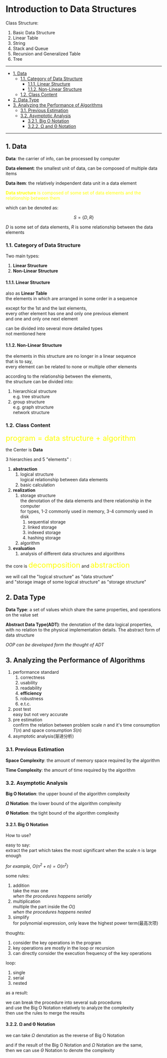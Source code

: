 # Introduction to Data Structures

Class Structure:

1. Basic Data Structure
2. Linear Table
3. String
4. Stack and Queue
5. Recursion and Generalized Table
6. Tree

---

- [1. Data](#1-data)
    - [1.1. Category of Data Structure](#11-category-of-data-structure)
        - [1.1.1. Linear Structure](#111-linear-structure)
        - [1.1.2. Non-Linear Structure](#112-non-linear-structure)
    - [1.2. Class Content](#12-class-content)
- [2. Data Type](#2-data-type)
- [3. Analyzing the Performance of Algorithms](#3-analyzing-the-performance-of-algorithms)
    - [3.1. Previous Estimation](#31-previous-estimation)
    - [3.2. Asymptotic Analysis](#32-asymptotic-analysis)
        - [3.2.1. Big O Notation](#321-big-o-notation)
        - [3.2.2. Ω and Θ Notation](#322-ω-and-θ-notation)

---

## 1. Data

**Data**: the carrier of info, can be processed by computer  

**Data element**: the smallest unit of data, can be composed of multiple data items

**Data item**: the relatively independent data unit in a data element

<font color="yellow">**Data structure** is composed of some set of data elements and the relationship between them</font>

which can be denoted as:

$$
S = \{D, R\}
$$

$D$ is some set of data elements, $R$ is some relationship between the data elements

### 1.1. Category of Data Structure

Two main types:

1. **Linear Structure**
2. **Non-Linear Structure**

#### 1.1.1. Linear Structure

also as **Linear Table**  
the elements in which are arranged in some order in a sequence  

except for the 1st and the last elements,  
every other element has one and only one previous element  
and one and only one next element  

can be divided into several more detailed types  
not mentioned here  

#### 1.1.2. Non-Linear Structure

the elements in this structure are no longer in a linear sequence  
that is to say,  
every element can be related to none or multiple other elements  

according to the relationship between the elements,  
the structure can be divided into:  

1. hierarchical structure  
    e.g. tree structure  
2. group structure  
    e.g. graph structure  
    network structure  

### 1.2. Class Content

<font size="5" color="yellow">program = data structure + algorithm</font>

the Center is **Data**  

3 hierarchies and 5 "elements" :

1. **abstraction**  
    1. logical structure  
        logical relationship between data elements
    2. basic calculation
2. **realization**
    1. storage structure  
        the denotation of the data elements and there relationship in the computer  
        for types, 1-2 commonly used in memory, 3-4 commonly used in disk  
        1. sequential storage
        2. linked storage
        3. indexed storage
        4. hashing storage
    2. algorithm
3. **evaluation**
    1. analysis of different data structures and algorithms

the core is <font size="5" color="yellow">decomposition</font> and <font size="5" color="yellow">abstraction</font>

we will call the "logical structure" as "data structure"  
and "storage image of some logical structure" as "storage structure"  

## 2. Data Type

**Data Type**: a set of values which share the same properties, and operations on the value set  

**Abstract Data Type(ADT)**: the denotation of the data logical properties, with no relation to the physical implementation details. The abstract form of data structure  

*OOP can be developed form the thought of ADT*  

## 3. Analyzing the Performance of Algorithms

1. performance standard  
    1. correctness
    2. usability
    3. readability
    4. **efficiency**
    5. robustness
    6. e.t.c.
2. post test  
    easy but not very accurate  
3. pre estimation  
    confirm the relation between problem scale $n$ and it's time consumption $T(n)$ and space consumption $S(n)$  
4. asymptotic analysis(渐进分析)  

### 3.1. Previous Estimation

**Space Complexity**: the amount of memory space required by the algorithm  

**Time Complexity**: the amount of time required by the algorithm  

### 3.2. Asymptotic Analysis

**Big O Notation**: the upper bound of the algorithm complexity

**$\Omega$ Notation**: the lower bound of the algorithm complexity

**$\Theta$ Notation**: the tight bound of the algorithm complexity

#### 3.2.1. Big O Notation

How to use?

easy to say:  
extract the part which takes the most significant when the scale $n$ is large enough  

*for example, $O(n^2 + n) = O(n^2)$*  

some rules:

1. addition  
    take the max one  
    *when the procedures happens serially*  
2. multiplication  
    multiple the part inside the $O()$  
    *when the procedures happens nested*  
3. simplify  
    for polynomial expression, only leave the highest power term(最高次项)  

thoughts:  

1. consider the key operations in the program  
2. key operations are mostly in the loop or recursion  
3. can directly consider the execution frequency of the key operations

loop:  

1. single
2. serial
3. nested

as a result:  

we can break the procedure into several sub procedures  
and use the Big O Notation relatively to analyze the complexity  
then use the rules to merge the results  

#### 3.2.2. Ω and Θ Notation

we can take $\Omega$ denotation as the reverse of Big O Notation  

and if the result of the Big O Notation and $\Omega$ Notation are the same,  
then we can use $\Theta$ Notation to denote the complexity  

